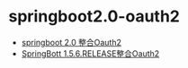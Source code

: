 # springboot2.0-oauth2
- [springboot 2.0 整合Oauth2](https://longfeizheng.github.io/2018/04/29/Spring-Boot-2.0-%E6%95%B4%E5%90%88-Spring-Security-Oauth2/)
- [SpringBott 1.5.6.RELEASE整合Oauth2](https://github.com/longfeizheng/security-oauth2)


